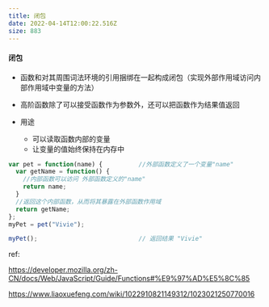 ```yaml
---
title: 闭包
date: 2022-04-14T12:00:22.516Z
size: 883
---
```

#### 闭包

- 函数和对其周围词法环境的引用捆绑在一起构成闭包（实现外部作用域访问内部作用域中变量的方法）

- 高阶函数除了可以接受函数作为参数外，还可以把函数作为结果值返回

- 用途
  - 可以读取函数内部的变量
  - 让变量的值始终保持在内存中

```js
var pet = function(name) {          //外部函数定义了一个变量"name"
  var getName = function() {
    //内部函数可以访问 外部函数定义的"name"
    return name;
  }
  //返回这个内部函数，从而将其暴露在外部函数作用域
  return getName;
};
myPet = pet("Vivie");

myPet();                            // 返回结果 "Vivie"
```



ref:

https://developer.mozilla.org/zh-CN/docs/Web/JavaScript/Guide/Functions#%E9%97%AD%E5%8C%85

https://www.liaoxuefeng.com/wiki/1022910821149312/1023021250770016
